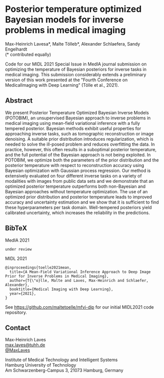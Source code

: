 # Posterior temperature optimized Bayesian models for inverse problems in medical imaging

Max-Heinrich Lavesa*, Malte Tölleb*, Alexander Schlaefera, Sandy Engelhardt  
(* contributed equally)

Code for our MIDL 2021 Special Issue in MedIA journal submission on optimizing the temperature of Bayesian posteriors for inverse tasks in medical imaging.
This submission considerably extends a preliminary version of this work presented at the "Fourth Conference on MedicalImaging with Deep Learning" (Tölle et al., 2021).

## Abstract

We present Posterior Temperature Optimized Bayesian Inverse Models (POTOBIM), an unsupervised Bayesian approach to inverse problems in medical imaging using mean-field variational inference with a fully tempered posterior.
Bayesian methods exhibit useful properties for approaching inverse tasks, such as tomographic reconstruction or image denoising.
A suitable prior distribution introduces regularization, which is needed to solve the ill-posed problem and reduces overfitting the data.
In practice, however, this often results in a suboptimal posterior temperature, and the full potential of the Bayesian approach is not being exploited.
In POTOBIM, we optimize both the parameters of the prior distribution and the posterior temperature with respect to reconstruction accuracy using Bayesian optimization with Gaussian process regression.
Our method is extensively evaluated on four different inverse tasks on a variety of modalities with images from public data sets and we demonstrate that an optimized posterior temperature outperforms both non-Bayesian and Bayesian approaches without temperature optimization.
The use of an optimized prior distribution and posterior temperature leads to improved accuracy and uncertainty estimation and we show that it is sufficient to find these hyperparameters per task domain.
Well-tempered posteriors yield calibrated uncertainty, which increases the reliability in the predictions.

## BibTeX

MedIA 2021

```
under review
```

MIDL 2021

```
@inproceedings{toelle2021mean,
  title={A Mean-Field Variational Inference Approach to Deep Image Prior for Inverse Problems in Medical Imaging},
  author={T{\"o}lle, Malte and Laves, Max-Heinrich and Schlaefer, Alexander},
  booktitle={Medical Imaging with Deep Learning},
  year={2021},
}
```

See https://github.com/maltetoelle/mfvi-dip for our initial MIDL2021 code repository.

## Contact

Max-Heinrich Laves  
[max.laves@tuhh.de](mailto:max.laves@tuhh.de)  
[@MaxLaves](https://twitter.com/MaxLaves)

Institute of Medical Technology and Intelligent Systems  
Hamburg University of Technology  
Am Schwarzenberg-Campus 3, 21073 Hamburg, Germany